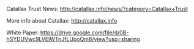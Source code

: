 Catallax Trust News: http://catallax.info/news/?category=Catallax+Trust

More info about Catallax: http://catallax.info

White Paper: https://drive.google.com/file/d/0B-hSYDUVwc9LVElWTnJfLUpoQm8/view?usp=sharing